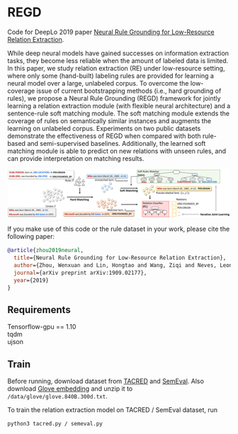 # REGD
Code for DeepLo 2019 paper [Neural Rule Grounding for Low-Resource Relation Extraction](https://arxiv.org/abs/1909.02177).

While deep neural models have gained successes on information extraction tasks, they become less reliable when the amount of labeled data is limited. In this paper, we study relation extraction (RE) under low-resource setting, where only some (hand-built) labeling rules are provided for learning a neural model over a large, unlabeled corpus. To overcome the low-coverage issue of current bootstrapping methods (i.e., hard grounding of rules), we propose a Neural Rule Grounding (REGD) framework for jointly learning a relation extraction module (with flexible neural architecture) and a sentence-rule soft matching module. The soft matching module extends the coverage of rules on semantically similar instances and augments the learning on unlabeled corpus. Experiments on two public datasets demonstrate the effectiveness of REGD when compared with both rule-based and semi-supervised baselines. Additionally, the learned soft matching module is able to predict on new relations with unseen rules, and can provide interpretation on matching results.

<p align="center"><img src="figs/REGD.jpg" width="800"/></p>

If you make use of this code or the rule dataset in your work, please cite the following paper:

```bibtex
@article{zhou2019neural,
  title={Neural Rule Grounding for Low-Resource Relation Extraction},
  author={Zhou, Wenxuan and Lin, Hongtao and Wang, Ziqi and Neves, Leonardo and Ren, Xiang},
  journal={arXiv preprint arXiv:1909.02177},
  year={2019}
}
```


## Requirements
Tensorflow-gpu == 1.10 \
tqdm \
ujson

## Train
Before running, download dataset from [TACRED](https://nlp.stanford.edu/projects/tacred/) and [SemEval](https://drive.google.com/file/d/0B_jQiLugGTAkMDQ5ZjZiMTUtMzQ1Yy00YWNmLWJlZDYtOWY1ZDMwY2U4YjFk/view?sort=name&layout=list&num=50). Also download [Glove embedding](http://nlp.stanford.edu/data/glove.840B.300d.zip) and unzip it to ``/data/glove/glove.840B.300d.txt``.

To train the relation extraction model on TACRED / SemEval dataset, run

```bash
python3 tacred.py / semeval.py
```
